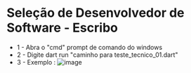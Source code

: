 # Seleção de Desenvolvedor de Software - Escribo


- 1 - Abra o "cmd" prompt de comando do windows
-  2 - Digite dart run "caminho para teste_tecnico_01.dart"
-  3 - Exemplo : ![image](https://user-images.githubusercontent.com/39925526/150026090-75e2e9f9-599d-407c-866a-a8b16b4f048b.png)

